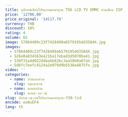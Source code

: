 ```yaml
---
title: อุปกรณ์เขียนโปรแกรมมาตรฐาน T56 LCD TV EMMC อ่านเขียน ISP
price: '12706.00'
price_original: '14117.79'
currency: THB
discount: 10%
rating: 4
volume: 65
image: S7864409c23f7428499a6579195dd3584X.jpg
images:
  - S7864409c23f7428499a6579195dd3584X.jpg
  - S26e0a834163e421ba17ebad3d5070ba41.jpg
  - S30f31a4d022d4babb82bc3aa50b0a6faV.jpg
  - Sd6fc7eefc4124a2e979d9b5538a4875fn.jpg
video: ''
categories:
  - name: บ้านและสวน
    slug: านและสวน
  - name: ตกแต่งบ้าน
    slug: ตกแต-งบ-าน
slug: ปกรณ-เข-ยนโปรแกรมมาตรฐาน-t56-lcd
encode: ooAuEF4
lang: th
---
```

  